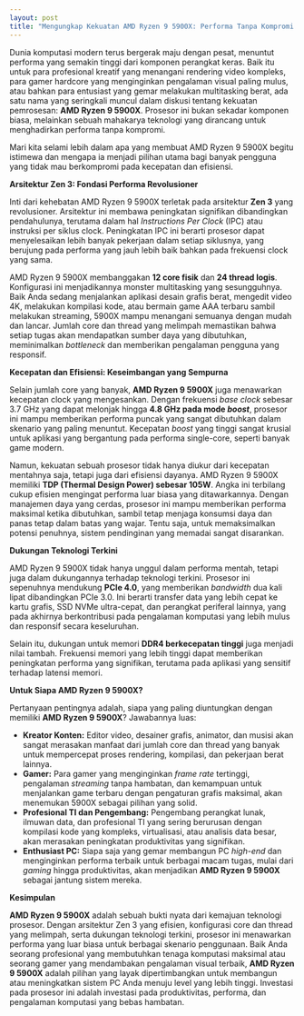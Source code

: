 ```yaml
---
layout: post
title: "Mengungkap Kekuatan AMD Ryzen 9 5900X: Performa Tanpa Kompromi untuk Kebutuhan Intensif"
---
```


Dunia komputasi modern terus bergerak maju dengan pesat, menuntut performa yang semakin tinggi dari komponen perangkat keras. Baik itu untuk para profesional kreatif yang menangani rendering video kompleks, para gamer hardcore yang menginginkan pengalaman visual paling mulus, atau bahkan para entusiast yang gemar melakukan multitasking berat, ada satu nama yang seringkali muncul dalam diskusi tentang kekuatan pemrosesan: **AMD Ryzen 9 5900X**. Prosesor ini bukan sekadar komponen biasa, melainkan sebuah mahakarya teknologi yang dirancang untuk menghadirkan performa tanpa kompromi.

Mari kita selami lebih dalam apa yang membuat AMD Ryzen 9 5900X begitu istimewa dan mengapa ia menjadi pilihan utama bagi banyak pengguna yang tidak mau berkompromi pada kecepatan dan efisiensi.

**Arsitektur Zen 3: Fondasi Performa Revolusioner**

Inti dari kehebatan AMD Ryzen 9 5900X terletak pada arsitektur **Zen 3** yang revolusioner. Arsitektur ini membawa peningkatan signifikan dibandingkan pendahulunya, terutama dalam hal *Instructions Per Clock* (IPC) atau instruksi per siklus clock. Peningkatan IPC ini berarti prosesor dapat menyelesaikan lebih banyak pekerjaan dalam setiap siklusnya, yang berujung pada performa yang jauh lebih baik bahkan pada frekuensi clock yang sama.

AMD Ryzen 9 5900X membanggakan **12 core fisik** dan **24 thread logis**. Konfigurasi ini menjadikannya monster multitasking yang sesungguhnya. Baik Anda sedang menjalankan aplikasi desain grafis berat, mengedit video 4K, melakukan kompilasi kode, atau bermain game AAA terbaru sambil melakukan streaming, 5900X mampu menangani semuanya dengan mudah dan lancar. Jumlah core dan thread yang melimpah memastikan bahwa setiap tugas akan mendapatkan sumber daya yang dibutuhkan, meminimalkan *bottleneck* dan memberikan pengalaman pengguna yang responsif.

**Kecepatan dan Efisiensi: Keseimbangan yang Sempurna**

Selain jumlah core yang banyak, **AMD Ryzen 9 5900X** juga menawarkan kecepatan clock yang mengesankan. Dengan frekuensi *base clock* sebesar 3.7 GHz yang dapat melonjak hingga **4.8 GHz pada mode *boost***, prosesor ini mampu memberikan performa puncak yang sangat dibutuhkan dalam skenario yang paling menuntut. Kecepatan *boost* yang tinggi sangat krusial untuk aplikasi yang bergantung pada performa single-core, seperti banyak game modern.

Namun, kekuatan sebuah prosesor tidak hanya diukur dari kecepatan mentahnya saja, tetapi juga dari efisiensi dayanya. AMD Ryzen 9 5900X memiliki **TDP (Thermal Design Power) sebesar 105W**. Angka ini terbilang cukup efisien mengingat performa luar biasa yang ditawarkannya. Dengan manajemen daya yang cerdas, prosesor ini mampu memberikan performa maksimal ketika dibutuhkan, sambil tetap menjaga konsumsi daya dan panas tetap dalam batas yang wajar. Tentu saja, untuk memaksimalkan potensi penuhnya, sistem pendinginan yang memadai sangat disarankan.

**Dukungan Teknologi Terkini**

AMD Ryzen 9 5900X tidak hanya unggul dalam performa mentah, tetapi juga dalam dukungannya terhadap teknologi terkini. Prosesor ini sepenuhnya mendukung **PCIe 4.0**, yang memberikan *bandwidth* dua kali lipat dibandingkan PCIe 3.0. Ini berarti transfer data yang lebih cepat ke kartu grafis, SSD NVMe ultra-cepat, dan perangkat periferal lainnya, yang pada akhirnya berkontribusi pada pengalaman komputasi yang lebih mulus dan responsif secara keseluruhan.

Selain itu, dukungan untuk memori **DDR4 berkecepatan tinggi** juga menjadi nilai tambah. Frekuensi memori yang lebih tinggi dapat memberikan peningkatan performa yang signifikan, terutama pada aplikasi yang sensitif terhadap latensi memori.

**Untuk Siapa AMD Ryzen 9 5900X?**

Pertanyaan pentingnya adalah, siapa yang paling diuntungkan dengan memiliki **AMD Ryzen 9 5900X**? Jawabannya luas:

*   **Kreator Konten:** Editor video, desainer grafis, animator, dan musisi akan sangat merasakan manfaat dari jumlah core dan thread yang banyak untuk mempercepat proses rendering, kompilasi, dan pekerjaan berat lainnya.
*   **Gamer:** Para gamer yang menginginkan *frame rate* tertinggi, pengalaman *streaming* tanpa hambatan, dan kemampuan untuk menjalankan game terbaru dengan pengaturan grafis maksimal, akan menemukan 5900X sebagai pilihan yang solid.
*   **Profesional TI dan Pengembang:** Pengembang perangkat lunak, ilmuwan data, dan profesional TI yang sering berurusan dengan kompilasi kode yang kompleks, virtualisasi, atau analisis data besar, akan merasakan peningkatan produktivitas yang signifikan.
*   **Enthusiast PC:** Siapa saja yang gemar membangun PC *high-end* dan menginginkan performa terbaik untuk berbagai macam tugas, mulai dari *gaming* hingga produktivitas, akan menjadikan **AMD Ryzen 9 5900X** sebagai jantung sistem mereka.

**Kesimpulan**

**AMD Ryzen 9 5900X** adalah sebuah bukti nyata dari kemajuan teknologi prosesor. Dengan arsitektur Zen 3 yang efisien, konfigurasi core dan thread yang melimpah, serta dukungan teknologi terkini, prosesor ini menawarkan performa yang luar biasa untuk berbagai skenario penggunaan. Baik Anda seorang profesional yang membutuhkan tenaga komputasi maksimal atau seorang gamer yang mendambakan pengalaman visual terbaik, **AMD Ryzen 9 5900X** adalah pilihan yang layak dipertimbangkan untuk membangun atau meningkatkan sistem PC Anda menuju level yang lebih tinggi. Investasi pada prosesor ini adalah investasi pada produktivitas, performa, dan pengalaman komputasi yang bebas hambatan.
